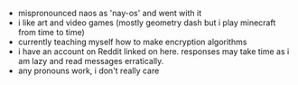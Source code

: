 - mispronounced naos as 'nay-os' and went with it
- i like art and video games (mostly geometry dash but i play minecraft from time to time)
- currently teaching myself how to make encryption algorithms
- i have an account on Reddit linked on here. responses may take time as i am lazy and read messages erratically.
- any pronouns work, i don't really care

<!---
rigellium-237/rigellium-237 is a ✨ special ✨ repository because its `README.md` (this file) appears on your GitHub profile.
You can click the Preview link to take a look at your changes.
--->
